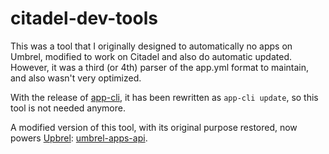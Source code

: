 # citadel-dev-tools

This was a tool that I originally designed to automatically no apps on Umbrel, modified to work on Citadel and also do automatic updated. However, it was a third (or 4th) parser of the app.yml format to maintain, and also wasn't very optimized.

With the release of [app-cli](https://github.com/runcitadel/app-cli), it has been rewritten as `app-cli update`, so this tool is not needed anymore.

A modified version of this tool, with its original purpose restored, now powers [Upbrel](https://aarondewes.github.io/upbrel/): [umbrel-apps-api](https://github.com/AaronDewes/umbrel-apps-api).

